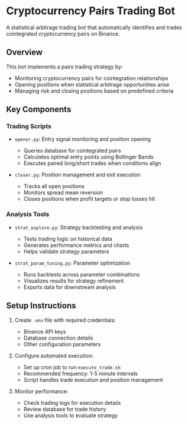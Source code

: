 # Cryptocurrency Pairs Trading Bot

A statistical arbitrage trading bot that automatically identifies and trades cointegrated cryptocurrency pairs on Binance.

## Overview

This bot implements a pairs trading strategy by:

- Monitoring cryptocurrency pairs for cointegration relationships
- Opening positions when statistical arbitrage opportunities arise
- Managing risk and closing positions based on predefined criteria

## Key Components

### Trading Scripts

- `opener.py`: Entry signal monitoring and position opening

  - Queries database for cointegrated pairs
  - Calculates optimal entry points using Bollinger Bands
  - Executes paired long/short trades when conditions align

- `closer.py`: Position management and exit execution
  - Tracks all open positions
  - Monitors spread mean reversion
  - Closes positions when profit targets or stop losses hit

### Analysis Tools

- `strat_explore.py`: Strategy backtesting and analysis

  - Tests trading logic on historical data
  - Generates performance metrics and charts
  - Helps validate strategy parameters

- `strat_param_tuning.py`: Parameter optimization
  - Runs backtests across parameter combinations
  - Visualizes results for strategy refinement
  - Exports data for downstream analysis

## Setup Instructions

1. Create `.env` file with required credentials:

   - Binance API keys
   - Database connection details
   - Other configuration parameters

2. Configure automated execution:

   - Set up cron job to run `execute_trade.sh`
   - Recommended frequency: 1-5 minute intervals
   - Script handles trade execution and position management

3. Monitor performance:
   - Check trading logs for execution details
   - Review database for trade history
   - Use analysis tools to evaluate strategy
